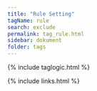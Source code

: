 ```yaml
---
title: "Rule Setting"
tagName: rule
search: exclude
permalink: tag_rule.html
sidebar: dokument
folder: tags
---
```

{% include taglogic.html %}

{% include links.html %}